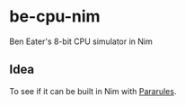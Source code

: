 # be-cpu-nim
Ben Eater's 8-bit CPU simulator in Nim

## Idea
To see if it can be built in Nim with [Pararules](https://github.com/paranim/pararules).
